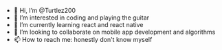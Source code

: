 - 👋 Hi, I’m @Turtlez200
- 👀 I’m interested in coding and playing the guitar
- 🌱 I’m currently learning react and react native
- 💞️ I’m looking to collaborate on mobile app development and algorithms
- 📫 How to reach me: honestly don't know myself

<!---
Turtlez200/Turtlez200 is a ✨ special ✨ repository because its `README.md` (this file) appears on your GitHub profile.
You can click the Preview link to take a look at your changes.
--->

